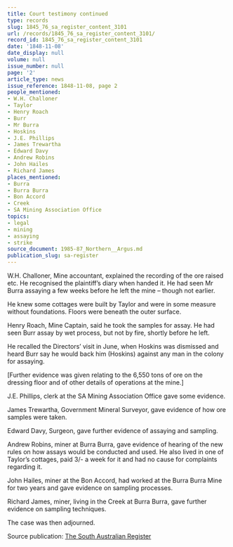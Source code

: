 ```yaml
---
title: Court testimony continued
type: records
slug: 1845_76_sa_register_content_3101
url: /records/1845_76_sa_register_content_3101/
record_id: 1845_76_sa_register_content_3101
date: '1848-11-08'
date_display: null
volume: null
issue_number: null
page: '2'
article_type: news
issue_reference: 1848-11-08, page 2
people_mentioned:
- W.H. Challoner
- Taylor
- Henry Roach
- Burr
- Mr Burra
- Hoskins
- J.E. Phillips
- James Trewartha
- Edward Davy
- Andrew Robins
- John Hailes
- Richard James
places_mentioned:
- Burra
- Burra Burra
- Bon Accord
- Creek
- SA Mining Association Office
topics:
- legal
- mining
- assaying
- strike
source_document: 1985-87_Northern__Argus.md
publication_slug: sa-register
---
```


W.H. Challoner, Mine accountant, explained the recording of the ore raised etc.  He recognised the plaintiff’s diary when handed it.  He had seen Mr Burra assaying a few weeks before he left the mine – though not earlier.

He knew some cottages were built by Taylor and were in some measure without foundations.  Floors were beneath the outer surface.

Henry Roach, Mine Captain, said he took the samples for assay.  He had seen Burr assay by wet process, but not by fire, shortly before he left.

He recalled the Directors’ visit in June, when Hoskins was dismissed and heard Burr say he would back him (Hoskins) against any man in the colony for assaying.

[Further evidence was given relating to the 6,550 tons of ore on the dressing floor and of other details of operations at the mine.]

J.E. Phillips, clerk at the SA Mining Association Office gave some evidence.

James Trewartha, Government Mineral Surveyor, gave evidence of how ore samples were taken.

Edward Davy, Surgeon, gave further evidence of assaying and sampling.

Andrew Robins, miner at Burra Burra, gave evidence of hearing of the new rules on how assays would be conducted and used.  He also lived in one of Taylor’s cottages, paid 3/- a week for it and had no cause for complaints regarding it.

John Hailes, miner at the Bon Accord, had worked at the Burra Burra Mine for two years and gave evidence on sampling processes.

Richard James, miner, living in the Creek at Burra Burra, gave further evidence on sampling techniques.

The case was then adjourned.

Source publication: [The South Australian Register](/publications/sa-register/)
